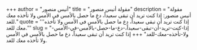 +++
author = "أنيس منصور"
title = "مقولة أنيس منصور"
description = "مقولة أنيس منصور: إذا كنت تريد أن تبقى سعيداً، دع ما حصل بالأمس في الأمس ولا تأخذه معك للغد."
quote = '''إذا كنت تريد أن تبقى سعيداً، دع ما حصل بالأمس في الأمس ولا تأخذه معك للغد.'''
slug = "إذا-كنت-تريد-أن-تبقى-سعيداً،-دع-ما-حصل-بالأمس-في-الأمس-ولا-تأخذه-معك-للغد"
+++
إذا كنت تريد أن تبقى سعيداً، دع ما حصل بالأمس في الأمس ولا تأخذه معك للغد.
